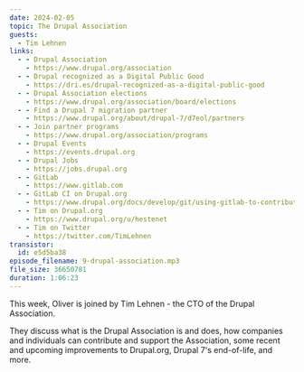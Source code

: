 ```yaml
---
date: 2024-02-05
topic: The Drupal Association
guests:
  - Tim Lehnen
links:
  - - Drupal Association
    - https://www.drupal.org/association
  - - Drupal recognized as a Digital Public Good
    - https://dri.es/drupal-recognized-as-a-digital-public-good
  - - Drupal Association elections
    - https://www.drupal.org/association/board/elections
  - - Find a Drupal 7 migration partner
    - https://www.drupal.org/about/drupal-7/d7eol/partners
  - - Join partner programs
    - https://www.drupal.org/association/programs
  - - Drupal Events
    - https://events.drupal.org
  - - Drupal Jobs
    - https://jobs.drupal.org
  - - GitLab
    - https://www.gitlab.com
  - - GitLab CI on Drupal.org
    - https://www.drupal.org/docs/develop/git/using-gitlab-to-contribute-to-drupal/gitlab-ci
  - - Tim on Drupal.org
    - https://www.drupal.org/u/hestenet
  - - Tim on Twitter
    - https://twitter.com/TimLehnen
transistor:
  id: e5d5ba38
episode_filename: 9-drupal-association.mp3
file_size: 36650781
duration: 1:06:23
---
```


This week, Oliver is joined by Tim Lehnen - the CTO of the Drupal Association.

They discuss what is the Drupal Association is and does, how companies and individuals can contribute and support the Association, some recent and upcoming improvements to Drupal.org, Drupal 7's end-of-life, and more.
